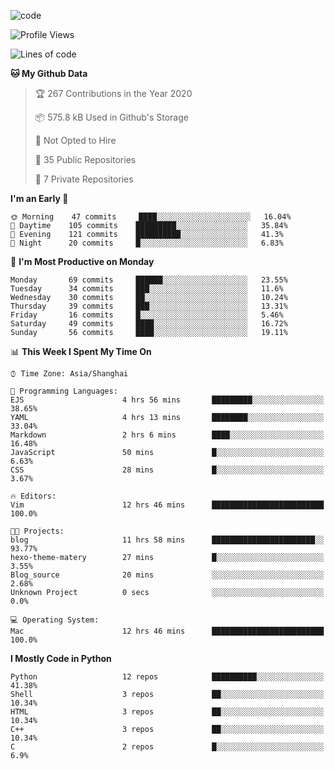 
<!--
**liuyaanng/liuyaanng** is a ✨ _special_ ✨ repository because its `README.md` (this file) appears on your GitHub profile.

Here are some ideas to get you started:

- 🔭 I’m currently working on ...
- 🌱 I’m currently learning ...
- 👯 I’m looking to collaborate on ...
- 🤔 I’m looking for help with ...
- 💬 Ask me about ...
- 📫 How to reach me: ...
- 😄 Pronouns: ...
- ⚡ Fun fact: ...
-->


![code](https://cdn.jsdelivr.net/gh/liuyaanng/liuyaanng@1.0/code.gif) 

<!--START_SECTION:waka-->
![Profile Views](http://img.shields.io/badge/Profile%20Views-2-blue)

![Lines of code](https://img.shields.io/badge/From%20Hello%20World%20I%27ve%20Written-5.2%20million%20lines%20of%20code-blue)

**🐱 My Github Data** 

> 🏆 267 Contributions in the Year 2020
 > 
> 📦 575.8 kB Used in Github's Storage 
 > 
> 🚫 Not Opted to Hire
 > 
> 📜 35 Public Repositories
 > 
> 🔑 7 Private Repositories 

**I'm an Early 🐤** 

```text
🌞 Morning    47 commits     ████░░░░░░░░░░░░░░░░░░░░░   16.04% 
🌆 Daytime    105 commits    █████████░░░░░░░░░░░░░░░░   35.84% 
🌃 Evening    121 commits    ██████████░░░░░░░░░░░░░░░   41.3% 
🌙 Night      20 commits     █░░░░░░░░░░░░░░░░░░░░░░░░   6.83%

```
📅 **I'm Most Productive on Monday** 

```text
Monday       69 commits     ██████░░░░░░░░░░░░░░░░░░░   23.55% 
Tuesday      34 commits     ███░░░░░░░░░░░░░░░░░░░░░░   11.6% 
Wednesday    30 commits     ██░░░░░░░░░░░░░░░░░░░░░░░   10.24% 
Thursday     39 commits     ███░░░░░░░░░░░░░░░░░░░░░░   13.31% 
Friday       16 commits     █░░░░░░░░░░░░░░░░░░░░░░░░   5.46% 
Saturday     49 commits     ████░░░░░░░░░░░░░░░░░░░░░   16.72% 
Sunday       56 commits     ████░░░░░░░░░░░░░░░░░░░░░   19.11%

```


📊 **This Week I Spent My Time On** 

```text
⌚︎ Time Zone: Asia/Shanghai

💬 Programming Languages: 
EJS                      4 hrs 56 mins       █████████░░░░░░░░░░░░░░░░   38.65% 
YAML                     4 hrs 13 mins       ████████░░░░░░░░░░░░░░░░░   33.04% 
Markdown                 2 hrs 6 mins        ████░░░░░░░░░░░░░░░░░░░░░   16.48% 
JavaScript               50 mins             █░░░░░░░░░░░░░░░░░░░░░░░░   6.63% 
CSS                      28 mins             █░░░░░░░░░░░░░░░░░░░░░░░░   3.67%

🔥 Editors: 
Vim                      12 hrs 46 mins      █████████████████████████   100.0%

🐱‍💻 Projects: 
blog                     11 hrs 58 mins      ███████████████████████░░   93.77% 
hexo-theme-matery        27 mins             █░░░░░░░░░░░░░░░░░░░░░░░░   3.55% 
Blog_source              20 mins             ░░░░░░░░░░░░░░░░░░░░░░░░░   2.68% 
Unknown Project          0 secs              ░░░░░░░░░░░░░░░░░░░░░░░░░   0.0%

💻 Operating System: 
Mac                      12 hrs 46 mins      █████████████████████████   100.0%

```

**I Mostly Code in Python** 

```text
Python                   12 repos            ██████████░░░░░░░░░░░░░░░   41.38% 
Shell                    3 repos             ██░░░░░░░░░░░░░░░░░░░░░░░   10.34% 
HTML                     3 repos             ██░░░░░░░░░░░░░░░░░░░░░░░   10.34% 
C++                      3 repos             ██░░░░░░░░░░░░░░░░░░░░░░░   10.34% 
C                        2 repos             █░░░░░░░░░░░░░░░░░░░░░░░░   6.9%

```



<!--END_SECTION:waka-->
